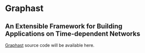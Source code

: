 # Graphast
## An Extensible Framework for Building Applications on Time-dependent Networks

[Graphast](http://arida.github.io/graphast) source code will be available here.


